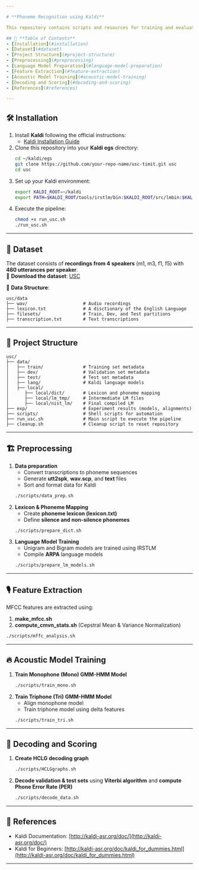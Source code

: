 ```yaml
---

# **Phoneme Recognition using Kaldi**

This repository contains scripts and resources for training and evaluating phoneme-based speech recognition models using the **Kaldi** toolkit. The project follows a step-by-step process from **data preparation** to **training monophone and triphone models**, **decoding** using the **Viterbi algorithm**, and evaluating results using **Phone Error Rate (PER)**.

## 📌 **Table of Contents**
- [Installation](#installation)
- [Dataset](#dataset)
- [Project Structure](#project-structure)
- [Preprocessing](#preprocessing)
- [Language Model Preparation](#language-model-preparation)
- [Feature Extraction](#feature-extraction)
- [Acoustic Model Training](#acoustic-model-training)
- [Decoding and Scoring](#decoding-and-scoring)
- [References](#references)

---
```


## 🛠 **Installation**
1. Install **Kaldi** following the official instructions:  
   - [Kaldi Installation Guide](http://kaldi-asr.org/doc/install.html)
2. Clone this repository into your **Kaldi egs** directory:  
   ```bash
   cd ~/kaldi/egs
   git clone https://github.com/your-repo-name/usc-timit.git usc
   cd usc
   ```
3. Set up your Kaldi environment:
   ```bash
   export KALDI_ROOT=~/kaldi
   export PATH=$KALDI_ROOT/tools/irstlm/bin:$KALDI_ROOT/src/lmbin:$KALDI_ROOT/src/fstbin:$KALDI_ROOT/src/gmmbin:$KALDI_ROOT/src/featbin:$KALDI_ROOT/src/latbin:$KALDI_ROOT/src/nnetbin:$KALDI_ROOT/src/nnet3bin:$KALDI_ROOT/src/sgmm2bin:$KALDI_ROOT/src/chainbin:$KALDI_ROOT/tools/openfst/bin:$PATH
   ```
 4. Execute the pipeline:
    ```bash
    chmod +x run_usc.sh
    ./run_usc.sh  
    ```
---

## 📂 **Dataset**
The dataset consists of **recordings from 4 speakers** (m1, m3, f1, f5) with **460 utterances per speaker**.  
📌 **Download the dataset**: [USC](https://drive.google.com/file/d/1_mIoioHMeC2HZtIbGs1LcL4kkIF696nB/view)  

📁 **Data Structure**:
```
usc/data
├── wav/                     # Audio recordings
├── lexicon.txt              # A disctionary of the English Language  
├── filesets/                # Train, Dev, and Test partitions
├── transcription.txt        # Text transcriptions
```

---

## 📌 **Project Structure**
```
usc/
├── data/
│   ├── train/               # Training set metadata
│   ├── dev/                 # Validation set metadata
│   ├── test/                # Test set metadata
│   ├── lang/                # Kaldi language models
│   ├── local/
│      ├── local/dict/       # Lexicon and phoneme mapping
│      ├── local/lm_tmp/     # Intermediate LM files
│      ├── local/nist_lm/    # Final compiled LM
├── exp/                     # Experiment results (models, alignments)
├── scripts/                 # Shell scripts for automation
├── run_usc.sh               # Main script to execute the pipeline
├── cleanup.sh               # Cleanup script to reset repository   
```



---

## 🏗 **Preprocessing**
1. **Data preparation**  
   - Convert transcriptions to phoneme sequences  
   - Generate **utt2spk**, **wav.scp**, and **text** files  
   - Sort and format data for Kaldi  
   ```bash
   ./scripts/data_prep.sh
   ```
2. **Lexicon & Phoneme Mapping**  
   - Create **phoneme lexicon (lexicon.txt)**  
   - Define **silence and non-silence phonemes**  
   ```bash
   ./scripts/prepare_dict.sh
   ```
3. **Language Model Training**  
   - Unigram and Bigram models are trained using IRSTLM  
   - Compile **ARPA** language models  
   ```bash
   ./scripts/prepare_lm_models.sh
   ```

---

## 🎙 **Feature Extraction**
MFCC features are extracted using:
1. **make_mfcc.sh**  
2. **compute_cmvn_stats.sh** (Cepstral Mean & Variance Normalization)  
```bash
./scripts/mffc_analysis.sh
```

---

## 🔥 **Acoustic Model Training**
1. **Train Monophone (Mono) GMM-HMM Model**  
   ```bash
   ./scripts/train_mono.sh
   ```
2. **Train Triphone (Tri) GMM-HMM Model**  
   - Align monophone model  
   - Train triphone model using delta features  
   ```bash
   ./scripts/train_tri.sh
   ```

---

## 🔎 **Decoding and Scoring**
1. **Create HCLG decoding graph**  
   ```bash
   ./scripts/HCLGgraphs.sh
   ```
2. **Decode validation & test sets** using **Viterbi algorithm** and **compute Phone Error Rate (PER)**
   ```bash
   ./scripts/decode_data.sh
   ```

---



## 📖 **References**
- Kaldi Documentation: [http://kaldi-asr.org/doc/](http://kaldi-asr.org/doc/)
- Kaldi for Beginners: [http://kaldi-asr.org/doc/kaldi_for_dummies.html](http://kaldi-asr.org/doc/kaldi_for_dummies.html)

---

